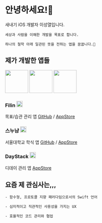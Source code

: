 # 안녕하세요!👋

새내기 iOS 개발자 이성열입니다.

    세상과 사람을 이해한 개발을 목표로 합니다.

    하나의 철학 아래 일관된 뜻을 전하는 앱을 꿈꿉니다.💭

## 제가 개발한 앱들

<img src="https://user-images.githubusercontent.com/70733203/106231558-54c64200-6235-11eb-9045-44787fa26ac0.png" width=75> <img src="https://user-images.githubusercontent.com/70733203/106236025-5bf24d80-623f-11eb-852a-7573fa2e77ed.png" width=75> <img src="https://user-images.githubusercontent.com/70733203/106235941-2baaaf00-623f-11eb-9c16-5badf913093f.png" width=75>

### Filin <img src="https://user-images.githubusercontent.com/70733203/106231558-54c64200-6235-11eb-9045-44787fa26ac0.png" width=20>

목표/습관 관리 앱 [GitHub](https://github.com/Yeolyi/Filin)  /  [AppStore](https://apps.apple.com/kr/app/filin/id1545601686)

### 스누냠 <img src="https://user-images.githubusercontent.com/70733203/106236025-5bf24d80-623f-11eb-852a-7573fa2e77ed.png" width=20>

서울대학교 학식 앱  [GitHub](https://github.com/Yeolyi/SNUYum)  /  [AppStore](https://apps.apple.com/kr/app/%EC%8A%A4%EB%88%84%EB%83%A0-%EC%84%9C%EC%9A%B8%EB%8C%80%ED%95%99%EA%B5%90-%ED%95%99%EC%8B%9D/id1528983763)

### DayStack <img src="https://user-images.githubusercontent.com/70733203/106235941-2baaaf00-623f-11eb-9c16-5badf913093f.png" width=20>

디데이 관리 앱  [AppStore](https://apps.apple.com/kr/app/daystack-%EB%94%94%EB%8D%B0%EC%9D%B4/id1501387904)

## 요즘 제 관심사는,,,

    - 함수형, 프로토콜 지향 패러다임으로서의 Swift 언어
    
    - 심미적이고 직관적인 사용성을 가지는 UX
    
    - 효율적인 코드 관리와 협업
